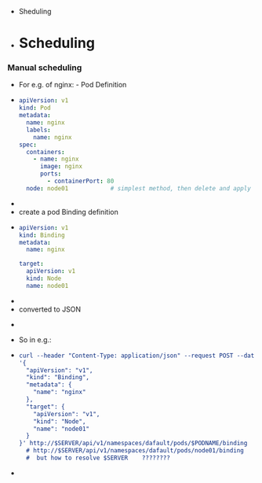 - Sheduling
- # Scheduling
### Manual scheduling
- For e.g. of nginx: - Pod Definition
- ```yaml
  apiVersion: v1
  kind: Pod
  metadata:
    name: nginx
    labels:
      name: nginx
  spec:
    containers:
      - name: nginx
        image: nginx
        ports:
          - containerPort: 80
    node: node01			# simplest method, then delete and apply to create pod
  
  ```
-
- create a pod Binding definition
- ```yaml
  apiVersion: v1
  kind: Binding
  metadata:
    name: nginx
  
  target:
    apiVersion: v1
    kind: Node
    name: node01
  ```
-
- converted to JSON
- ```json
  ```
- So in e.g.:
- ```cmake
  curl --header "Content-Type: application/json" --request POST --data
  '{
    "apiVersion": "v1",
    "kind": "Binding",
    "metadata": {
      "name": "nginx"
    },
    "target": {
      "apiVersion": "v1",
      "kind": "Node",
      "name": "node01"
    }
  }' http://$SERVER/api/v1/namespaces/dafault/pods/$PODNAME/binding
    # http://$SERVER/api/v1/namespaces/dafault/pods/node01/binding
    #  but how to resolve $SERVER    ????????
  ```
-